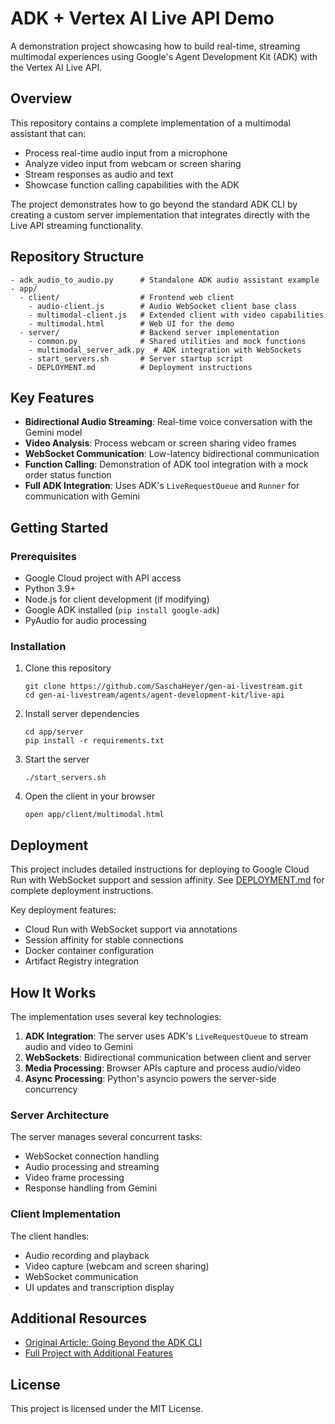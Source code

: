 # ADK + Vertex AI Live API Demo

A demonstration project showcasing how to build real-time, streaming multimodal experiences using Google's Agent Development Kit (ADK) with the Vertex AI Live API.

## Overview

This repository contains a complete implementation of a multimodal assistant that can:

- Process real-time audio input from a microphone
- Analyze video input from webcam or screen sharing
- Stream responses as audio and text
- Showcase function calling capabilities with the ADK

The project demonstrates how to go beyond the standard ADK CLI by creating a custom server implementation that integrates directly with the Live API streaming functionality.

## Repository Structure

```
- adk_audio_to_audio.py      # Standalone ADK audio assistant example
- app/
  - client/                  # Frontend web client
    - audio-client.js        # Audio WebSocket client base class
    - multimodal-client.js   # Extended client with video capabilities
    - multimodal.html        # Web UI for the demo
  - server/                  # Backend server implementation
    - common.py              # Shared utilities and mock functions
    - multimodal_server_adk.py  # ADK integration with WebSockets
    - start_servers.sh       # Server startup script
    - DEPLOYMENT.md          # Deployment instructions
```

## Key Features

- **Bidirectional Audio Streaming**: Real-time voice conversation with the Gemini model
- **Video Analysis**: Process webcam or screen sharing video frames
- **WebSocket Communication**: Low-latency bidirectional communication
- **Function Calling**: Demonstration of ADK tool integration with a mock order status function
- **Full ADK Integration**: Uses ADK's `LiveRequestQueue` and `Runner` for communication with Gemini

## Getting Started

### Prerequisites

- Google Cloud project with API access
- Python 3.9+
- Node.js for client development (if modifying)
- Google ADK installed (`pip install google-adk`)
- PyAudio for audio processing

### Installation

1. Clone this repository
   ```
   git clone https://github.com/SaschaHeyer/gen-ai-livestream.git
   cd gen-ai-livestream/agents/agent-development-kit/live-api
   ```

2. Install server dependencies
   ```
   cd app/server
   pip install -r requirements.txt
   ```

3. Start the server
   ```
   ./start_servers.sh
   ```

4. Open the client in your browser
   ```
   open app/client/multimodal.html
   ```

## Deployment

This project includes detailed instructions for deploying to Google Cloud Run with WebSocket support and session affinity. See [DEPLOYMENT.md](app/server/DEPLOYMENT.md) for complete deployment instructions.

Key deployment features:
- Cloud Run with WebSocket support via annotations
- Session affinity for stable connections
- Docker container configuration
- Artifact Registry integration

## How It Works

The implementation uses several key technologies:

1. **ADK Integration**: The server uses ADK's `LiveRequestQueue` to stream audio and video to Gemini
2. **WebSockets**: Bidirectional communication between client and server
3. **Media Processing**: Browser APIs capture and process audio/video
4. **Async Processing**: Python's asyncio powers the server-side concurrency

### Server Architecture

The server manages several concurrent tasks:
- WebSocket connection handling
- Audio processing and streaming
- Video frame processing
- Response handling from Gemini

### Client Implementation

The client handles:
- Audio recording and playback
- Video capture (webcam and screen sharing)
- WebSocket communication
- UI updates and transcription display

## Additional Resources

- [Original Article: Going Beyond the ADK CLI](https://github.com/SaschaHeyer/gen-ai-livestream/tree/main/agents/agent-development-kit/live-api/app)
- [Full Project with Additional Features](https://github.com/SaschaHeyer/gen-ai-livestream/tree/main/multimodal-live-api/ui)

## License
This project is licensed under the MIT License.
